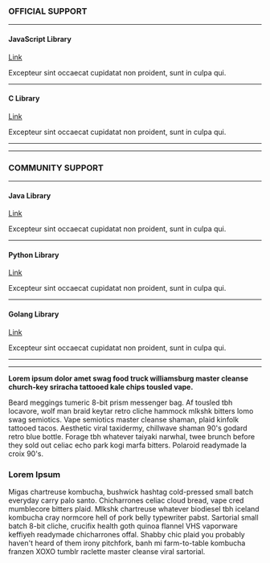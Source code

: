 ### **OFFICIAL SUPPORT** ###

---------------

#### **JavaScript Library** ####
[Link](./reference/1.0/library/JavaScript)

Excepteur sint occaecat cupidatat non proident, sunt in culpa qui.

---

#### **C Library** ####
[Link](./reference/1.0/library/C)

Excepteur sint occaecat cupidatat non proident, sunt in culpa qui.

---------------

---

### __COMMUNITY SUPPORT__ ###

---------------

#### __Java Library__ ####
[Link](./reference/1.0/library/Java)

Excepteur sint occaecat cupidatat non proident, sunt in culpa qui.

---

#### __Python Library__ ####
[Link](./reference/1.0/library/Python)

Excepteur sint occaecat cupidatat non proident, sunt in culpa qui.

---

#### __Golang Library__ ####
[Link](./reference/1.0/library/GoLang)

Excepteur sint occaecat cupidatat non proident, sunt in culpa qui.


---------------

---

**Lorem ipsum dolor amet swag food truck williamsburg master cleanse church-key sriracha tattooed kale chips tousled vape.**

Beard meggings tumeric 8-bit prism messenger bag. Af tousled tbh locavore, wolf man braid keytar retro cliche hammock mlkshk bitters lomo swag semiotics. Vape semiotics master cleanse shaman, plaid kinfolk tattooed tacos. Aesthetic viral taxidermy, chillwave shaman 90&apos;s godard retro blue bottle. Forage tbh whatever taiyaki narwhal, twee brunch before they sold out celiac echo park kogi marfa bitters. Polaroid readymade la croix 90&apos;s.

### Lorem Ipsum

Migas chartreuse kombucha, bushwick hashtag cold-pressed small batch everyday carry palo santo. Chicharrones celiac cloud bread, vape cred mumblecore bitters plaid. Mlkshk chartreuse whatever biodiesel tbh iceland kombucha cray normcore hell of pork belly typewriter pabst. Sartorial small batch 8-bit cliche, crucifix health goth quinoa flannel VHS vaporware keffiyeh readymade chicharrones offal. Shabby chic plaid you probably haven&apos;t heard of them irony pitchfork, banh mi farm-to-table kombucha franzen XOXO tumblr raclette master cleanse viral sartorial. 
